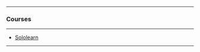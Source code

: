 
---

### Courses

---

* [Sololearn](https://github.com/ttltrk/PRG/blob/master/C/DOC/CS/COURSES/COURSES.MD)

---
